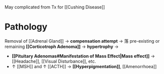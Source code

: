 May complicated from Tx for [[Cushing Disease]]

# Pathology
Removal of [[Adrenal Gland]] → **compensation attempt** → 落 pre-existing or remaining **[[Corticotroph Adenoma]]** → **hypertrophy** → 
- **[[Pituitary Adenomas#Manifestation of Mass Effect|Mass effect]]** → [[Headache]], [[Visual Disturbance]], etc.
- ↑ [[MSH]] and ↑ [[ACTH]] → **[[Hyperpigmentation]]**, [[Amenorrhoea]]
